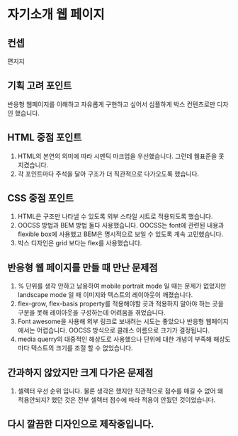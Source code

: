 # 자기소개 웹 페이지

## 컨셉
편지지

## 기획 고려 포인트
반응형 웹페이지를 이해하고 자유롭게 구현하고 싶어서 심플하게 박스 컨텐츠로만 디자인 했습니다.

## HTML 중점 포인트
1. HTML의 본연의 의미에 따라 시멘틱 마크업을 우선했습니다. 그런데 웹표준을 못 지켰습니다.
2. 각 포인트마다 주석을 달아 구조가 더 직관적으로 다가오도록 했습니다.

## CSS 중점 포인트
1. HTML은 구조만 나타낼 수 있도록 외부 스타일 시트로 적용되도록 했습니다.
2. OOCSS 방법과 BEM 방법 둘다 사용했습니다. OOCSS는 font에 관련된 내용과 flexible box에 사용했고 BEM은 명시적으로 보일 수 있도록 계속 고민했습니다.
3. 박스 디자인은 grid 보다는 flex를 사용했습니다.

## 반응형 웹 페이지를 만들 때 만난 문제점
1. % 단위를 생각 안하고 남용하여 mobile portrait mode 일 때는 문제가 없었지만 landscape mode 일 때 이미지와 텍스트의 레이아웃이 깨졌습니다.
2. flex-grow, flex-basis property를 적용해야할 곳과 적용하지 말아야 하는 곳을 구분을 못해 레이아웃을 구성하는데 어려움을 겪었습니다.
3. Font awesome을 사용해 외부 링크로 보내려는 시도는 좋았으나 반응형 웹페이지에서는 어렵습니다. OOCSS 방식으로 클래스 이름으로 크기가 결정됩니다.
4. media querry의 대중적인 해상도로 사용했으나 단위에 대한 개념이 부족해 해상도 마다 텍스트의 크기를 조절 할 수 없었습니다.

## 간과하지 않았지만 크게 다가온 문제점
1. 셀렉터 우선 순위 입니다. 물론 생각은 했지만 직관적으로 점수를 매길 수 없어 왜 적용안되지? 했던 것은 전부 셀렉터 점수에 따라 적용이 안됬던 것이었습니다.

## 다시 깔끔한 디자인으로 제작중입니다.
